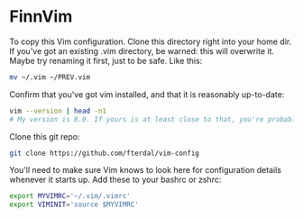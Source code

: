 # FinnVim

To copy this Vim configuration. Clone this directory right into your home dir. If you've got an existing .vim directory,
be warned: this will overwrite it. Maybe try renaming it first, just to be safe. Like this:

```sh
mv ~/.vim ~/PREV.vim
```

Confirm that you've got vim installed, and that it is reasonably up-to-date:
```sh
vim --version | head -n1
# My version is 8.0. If yours is at least close to that, you're probably fine. 
```

Clone this git repo:
```sh
git clone https://github.com/fterdal/vim-config
```

You'll need to make sure Vim knows to look here for configuration details whenever it starts up. Add these to your bashrc or zshrc:

```sh
export MYVIMRC='~/.vim/.vimrc'
export VIMINIT='source $MYVIMRC'
```
